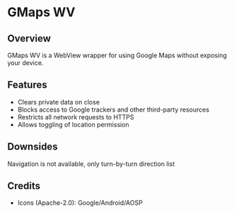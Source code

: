 GMaps WV
========

Overview
--------
GMaps WV is a WebView wrapper for using Google Maps without exposing your device.

Features
--------
- Clears private data on close
- Blocks access to Google trackers and other third-party resources
- Restricts all network requests to HTTPS
- Allows toggling of location permission

Downsides
---------
Navigation is not available, only turn-by-turn direction list

Credits
-------
- Icons (Apache-2.0): Google/Android/AOSP
